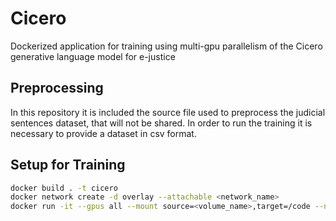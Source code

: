 # Cicero
Dockerized application for training using multi-gpu parallelism of the Cicero generative language model for e-justice

## Preprocessing
In this repository it is included the source file used to preprocess the judicial sentences dataset, that will not be shared. In order to run the training it is necessary to provide a dataset in csv format.

## Setup for Training
```sh
docker build . -t cicero
docker network create -d overlay --attachable <network_name>
docker run -it --gpus all --mount source=<volume_name>,target=/code --network=<network_name> cicero
```
